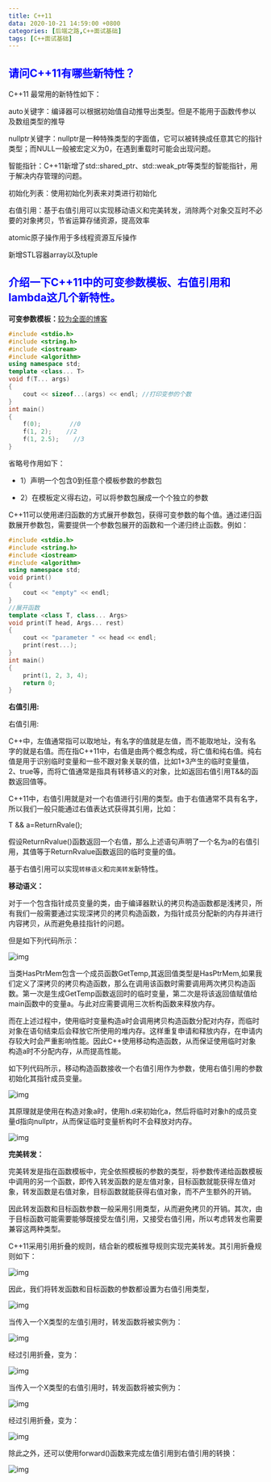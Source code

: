 ```yaml
---
title: C++11
data: 2020-10-21 14:59:00 +0800
categories: [后端之路,C++面试基础]
tags: [C++面试基础]
---
```


## <font color=Blue>请问C++11有哪些新特性？</font>

C++11 最常用的新特性如下：

auto关键字：编译器可以根据初始值自动推导出类型。但是不能用于函数传参以及数组类型的推导

nullptr关键字：nullptr是一种特殊类型的字面值，它可以被转换成任意其它的指针类型；而NULL一般被宏定义为0，在遇到重载时可能会出现问题。

智能指针：C++11新增了std::shared_ptr、std::weak_ptr等类型的智能指针，用于解决内存管理的问题。

初始化列表：使用初始化列表来对类进行初始化

右值引用：基于右值引用可以实现移动语义和完美转发，消除两个对象交互时不必要的对象拷贝，节省运算存储资源，提高效率

atomic原子操作用于多线程资源互斥操作

新增STL容器array以及tuple

## <font color=Blue>介绍一下C++11中的可变参数模板、右值引用和lambda这几个新特性。</font>

**可变参数模板：**[较为全面的博客](https://blog.csdn.net/tony__lin/article/details/84677316)

~~~C++
#include <stdio.h>
#include <string.h>
#include <iostream>
#include <algorithm>
using namespace std;
template <class... T>
void f(T... args)
{
    cout << sizeof...(args) << endl; //打印变参的个数
}
int main()
{
    f(0);        //0
    f(1, 2);    //2
    f(1, 2.5);    //3
}
~~~

省略号作用如下：

+ 1）声明一个包含0到任意个模板参数的参数包

+ 2）在模板定义得右边，可以将参数包展成一个个独立的参数

C++11可以使用递归函数的方式展开参数包，获得可变参数的每个值。通过递归函数展开参数包，需要提供一个参数包展开的函数和一个递归终止函数。例如：

~~~C++
#include <stdio.h>
#include <string.h>
#include <iostream>
#include <algorithm>
using namespace std;
void print()
{
    cout << "empty" << endl;
}
//展开函数
template <class T, class... Args>
void print(T head, Args... rest)
{
    cout << "parameter " << head << endl;
    print(rest...);
}
int main()
{
    print(1, 2, 3, 4);
    return 0;
}
~~~

**右值引用:**

右值引用:

C++中，左值通常指可以取地址，有名字的值就是左值，而不能取地址，没有名字的就是右值。而在指C++11中，右值是由两个概念构成，将亡值和纯右值。纯右值是用于识别临时变量和一些不跟对象关联的值，比如1+3产生的临时变量值，2、true等，而将亡值通常是指具有转移语义的对象，比如返回右值引用T&&的函数返回值等。

C++11中，右值引用就是对一个右值进行引用的类型。由于右值通常不具有名字，所以我们一般只能通过右值表达式获得其引用，比如：

T && a=ReturnRvale();

假设ReturnRvalue()函数返回一个右值，那么上述语句声明了一个名为a的右值引用，其值等于ReturnRvalue函数返回的临时变量的值。

基于右值引用可以实现`转移语义`和`完美转发`新特性。

**移动语义：**

对于一个包含指针成员变量的类，由于编译器默认的拷贝构造函数都是浅拷贝，所有我们一般需要通过实现深拷贝的拷贝构造函数，为指针成员分配新的内存并进行内容拷贝，从而避免悬挂指针的问题。

但是如下列代码所示：

![img](https://uploadfiles.nowcoder.com/images/20190911/826546_1568191321535_58A744363913E79F3AD5742FA81DCBAE)

当类HasPtrMem包含一个成员函数GetTemp,其返回值类型是HasPtrMem,如果我们定义了深拷贝的拷贝构造函数，那么在调用该函数时需要调用两次拷贝构造函数。第一次是生成GetTemp函数返回时的临时变量，第二次是将该返回值赋值给main函数中的变量a。与此对应需要调用三次析构函数来释放内存。

而在上述过程中，使用临时变量构造a时会调用拷贝构造函数分配对内存，而临时对象在语句结束后会释放它所使用的堆内存。这样重复申请和释放内存，在申请内存较大时会严重影响性能。因此C++使用移动构造函数，从而保证使用临时对象构造a时不分配内存，从而提高性能。

如下列代码所示，移动构造函数接收一个右值引用作为参数，使用右值引用的参数初始化其指针成员变量。

![img](https://uploadfiles.nowcoder.com/images/20190911/826546_1568191343421_462F4D51399618549AADC7EEFD2558BD)

其原理就是使用在构造对象a时，使用h.d来初始化a，然后将临时对象h的成员变量d指向nullptr，从而保证临时变量析构时不会释放对内存。

![img](https://uploadfiles.nowcoder.com/images/20190911/826546_1568191352653_88EEF7DC9BD18B099C522481527F5CE3)

**完美转发：**

完美转发是指在函数模板中，完全依照模板的参数的类型，将参数传递给函数模板中调用的另一个函数，即传入转发函数的是左值对象，目标函数就能获得左值对象，转发函数是右值对象，目标函数就能获得右值对象，而不产生额外的开销。

因此转发函数和目标函数参数一般采用引用类型，从而避免拷贝的开销。其次，由于目标函数可能需要能够既接受左值引用，又接受右值引用，所以考虑转发也需要兼容这两种类型。

C++11采用引用折叠的规则，结合新的模板推导规则实现完美转发。其引用折叠规则如下：

![img](https://uploadfiles.nowcoder.com/images/20190911/826546_1568191363531_0FAB347499C02FF2A53B2E5719DFFDCE)

因此，我们将转发函数和目标函数的参数都设置为右值引用类型，

![img](https://uploadfiles.nowcoder.com/images/20190911/826546_1568191372436_751F242F40E83204A02C51EE6E6F59C8)

当传入一个X类型的左值引用时，转发函数将被实例为：

![img](https://uploadfiles.nowcoder.com/images/20190911/826546_1568191379108_56A9F9A6063E926522868B216C5723C3)

经过引用折叠，变为：

![img](https://uploadfiles.nowcoder.com/images/20190911/826546_1568191386307_6474E6FC6FFC82F2E36AEDF32C2A9AF7)

当传入一个X类型的右值引用时，转发函数将被实例为：

![img](https://uploadfiles.nowcoder.com/images/20190911/826546_1568191392964_29CEF6AA3EFA9DA07FEFD9FAA986A303)

经过引用折叠，变为：

![img](https://uploadfiles.nowcoder.com/images/20190911/826546_1568191399205_49C2489FE4420DAECF6D97BFE94F06EE)

除此之外，还可以使用forward()函数来完成左值引用到右值引用的转换：

![img](https://uploadfiles.nowcoder.com/images/20190911/826546_1568191407573_A2019744F42C6BE3527BE38B3D0CD1EE)